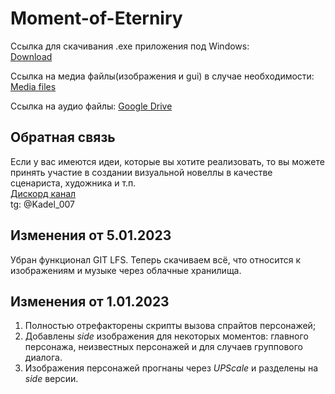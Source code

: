 # Moment-of-Eterniry

Ссылка для скачивания .exe приложения под Windows:  
[Download](https://disk.yandex.ru/d/Dnn1-Bs6JUl5Dg)  

Ссылка на медиа файлы(изображения и gui) в случае необходимости:  
[Media files](https://disk.yandex.ru/d/qYxQoUyCMfmR0g)

Ссылка на аудио файлы:
[Google Drive](https://drive.google.com/file/d/1llIh6t8GTfEuGe7yjhn3dccf9Dtss85J/view?usp=sharing)  

## Обратная связь

Если у вас имеются идеи, которые вы хотите реализовать, то вы можете принять участие в создании визуальной новеллы в качестве сценариста, художника и т.п.  
[Дискорд канал](https://discord.gg/YbeeBtkxBA)  
tg: @Kadel_007  

## Изменения от 5.01.2023

Убран функционал GIT LFS. Теперь скачиваем всё, что относится к изображениям и музыке через облачные хранилища.


## Изменения от 1.01.2023

1. Полностью отрефакторены скрипты вызова спрайтов персонажей;  
2. Добавлены *side* изображения для некоторых моментов: главного персонажа, неизвестных персонажей и для случаев группового диалога.  
3. Изображения персонажей прогнаны через *UPScale* и разделены на *side* версии.  
